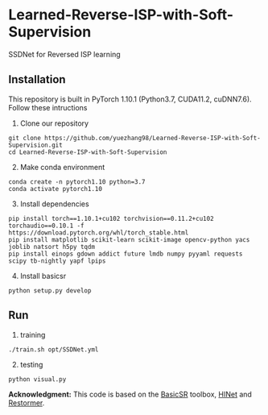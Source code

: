 # Learned-Reverse-ISP-with-Soft-Supervision
SSDNet for Reversed ISP learning


## Installation

This repository is built in PyTorch 1.10.1 (Python3.7, CUDA11.2, cuDNN7.6).
Follow these intructions

1. Clone our repository
```
git clone https://github.com/yuezhang98/Learned-Reverse-ISP-with-Soft-Supervision.git
cd Learned-Reverse-ISP-with-Soft-Supervision
```

2. Make conda environment
```
conda create -n pytorch1.10 python=3.7
conda activate pytorch1.10
```

3. Install dependencies
```
pip install torch==1.10.1+cu102 torchvision==0.11.2+cu102 torchaudio==0.10.1 -f https://download.pytorch.org/whl/torch_stable.html
pip install matplotlib scikit-learn scikit-image opencv-python yacs joblib natsort h5py tqdm
pip install einops gdown addict future lmdb numpy pyyaml requests scipy tb-nightly yapf lpips
```

4. Install basicsr
```
python setup.py develop
```

##  Run 

1. training
```
./train.sh opt/SSDNet.yml
```

2. testing
```
python visual.py
```

**Acknowledgment:** This code is based on the [BasicSR](https://github.com/xinntao/BasicSR) toolbox, [HINet](https://github.com/megvii-model/HINet) and [Restormer](https://github.com/swz30/Restormer).

